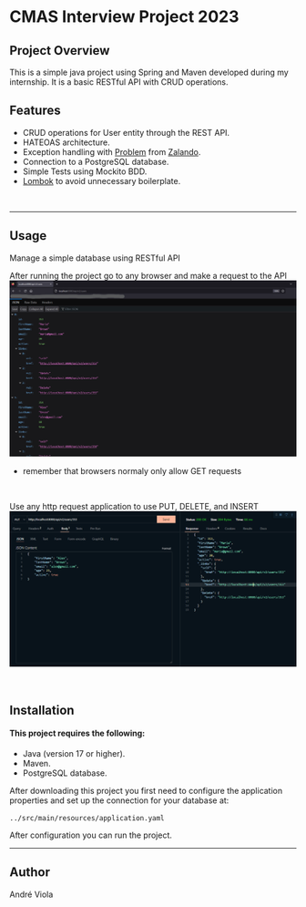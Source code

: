 # CMAS Interview Project 2023

## Project Overview
This is a simple java project using Spring and Maven developed during my internship. It is a basic RESTful API with CRUD operations.

## Features
* CRUD operations for User entity through the REST API.
* HATEOAS architecture.
* Exception handling with [Problem](https://github.com/zalando/problem-spring-web) from [Zalando](https://github.com/zalando).
* Connection to a PostgreSQL database.
* Simple Tests using Mockito BDD.
* [Lombok](https://projectlombok.org/) to avoid unnecessary boilerplate. 

<br/>

---
## Usage
Manage a simple database using RESTful API

After running the project go to any browser and make a request to the API 
![GET Method](assets/browserGET.png)
* remember that browsers normaly only allow GET requests

<br/>

Use any http request application to use PUT, DELETE, and INSERT
![PUT Method](assets/PUTpng.png)

<br/>

## Installation
#### **This project requires the following:**
* Java (version 17 or higher).
* Maven.
* PostgreSQL database.

After downloading this project you first need to configure the application properties and set up the connection for your database at:

    ../src/main/resources/application.yaml

After configuration you can run the project.

---
## Author
André Viola